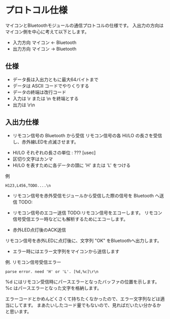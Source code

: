 プロトコル仕様
==============

マイコンとBluetoothモジュールの通信プロトコルの仕様です。
入出力の方向はマイコン側を中心に考えて以下とします。
* 入力方向 マイコン <- Bluetooth
* 出力方向 マイコン -> Bluetooth



仕様
----
* データ長は入出力ともに最大64バイトまで
* データは ASCII コードでやりくりする
* データの終端は改行コード
 * 入力は \r または \n を終端とする
 * 出力は \r\n


入出力仕様
----------

* リモコン信号の Bluetooth から受信
 リモコン信号の各 HI/LO の長さを受信し、赤外線LEDを点滅させます。
 - HI/LO それぞれの長さの単位 : ??? [usec]
 - 区切り文字はカンマ
 - HI/LO を表すために各データの頭に 'H' または 'L' をつける

 例
 ```
 H123,L456,TODO....\n
 ```

* リモコン信号を赤外受信モジュールから受信した際の信号を Bluetooth へ送信
 TODO:

* リモコン信号のエコー送信
 TODO:リモコン信号をエコーします。
 リモコン信号受信エラー時などにも解析するためにエコーします。


* 赤外LED点灯後のACK送信

リモコン信号を赤外LEDに点灯後に、文字列 "OK" をBluetoothへ出力します。


* エラー時にはエラー文字列をマイコンから送信します

例. リモコン信号受信エラー
```
parse error. need 'H' or 'L'. [%d,%c]\r\n
```
%d にはリモコン受信時にパースエラーとなったバッファの位置を示します。
%c はパースエラーとなった文字を格納します。

エラーコードとかめんどくさくて持ちたくなかったので、エラー文字列などは適当にしてます。
まあたいしたコード量でもないので、見ればだいたい分かるかと思います。
